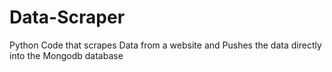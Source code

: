 # Data-Scraper
Python Code that scrapes Data from a website and Pushes the data directly into the Mongodb database
